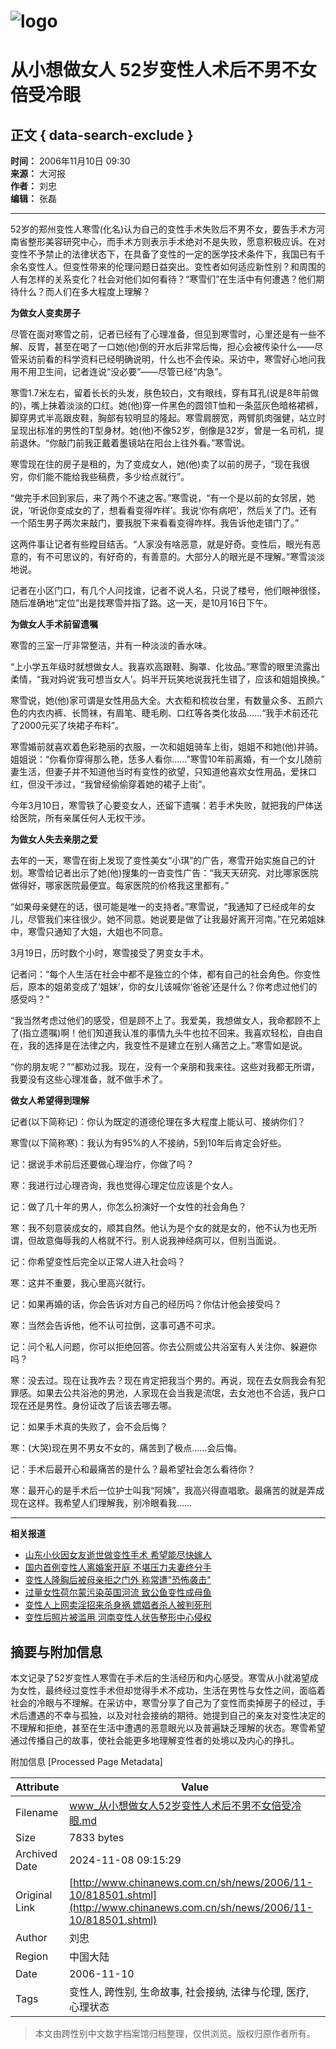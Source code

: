 # ![logo](http://www.chinanews.com.cn/fileftp/2004-09-13/_1095043413_zxlogo.gif)

# 从小想做女人 52岁变性人术后不男不女倍受冷眼

## 正文 { data-search-exclude }


**时间：** 2006年11月10日 09:30  
**来源：** 大河报  
**作者：** 刘忠  
**编辑：** 张磊  

---

52岁的郑州变性人寒雪(化名)认为自己的变性手术失败后不男不女，要告手术方河南省整形美容研究中心，而手术方则表示手术绝对不是失败，愿意积极应诉。在对变性不予禁止的法律状态下，在具备了变性的一定的医学技术条件下，我国已有千余名变性人。但变性带来的伦理问题日益突出。变性者如何适应新性别？和周围的人有怎样的关系变化？社会对他们如何看待？“寒雪们”在生活中有何遭遇？他们期待什么？而人们在多大程度上理解？

**为做女人变卖房子**

尽管在面对寒雪之前，记者已经有了心理准备，但见到寒雪时，心里还是有一些不解、反胃，甚至在喝了一口她(他)倒的开水后非常后悔，担心会被传染什么——尽管采访前看的科学资料已经明确说明，什么也不会传染。采访中，寒雪好心地问我用不用卫生间，记者连说“没必要”——尽管已经“内急”。

寒雪1.7米左右，留着长长的头发，肤色较白，文有眼线，穿有耳孔(说是8年前做的)，嘴上抹着淡淡的口红。她(他)穿一件黑色的圆领T恤和一条蓝灰色暗格裙裤，脚穿男式半高跟皮鞋，胸部有较明显的隆起。寒雪肩膀宽，两臂肌肉强健，站立时呈现出标准的男性的T型身材。她(他)不像52岁，倒像是32岁，曾是一名司机，提前退休。“你敲门前我正戴着墨镜站在阳台上往外看。”寒雪说。

寒雪现在住的房子是租的，为了变成女人，她(他)卖了以前的房子，“现在我很穷，你们能不能给我些稿费，多少给点就行”。

“做完手术回到家后，来了两个不速之客。”寒雪说，“有一个是以前的女邻居，她说，‘听说你变成女的了，想看看变得咋样’。我说‘你有病吧’，然后关了门。还有一个陌生男子两次来敲门，要我脱下来看看变得咋样。我告诉他走错门了。”

这两件事让记者有些瞠目结舌。“人家没有啥恶意，就是好奇。变性后，眼光有恶意的，有不可思议的，有好奇的，有善意的。大部分人的眼光是不理解。”寒雪淡淡地说。

记者在小区门口，有几个人问找谁，记者不说人名，只说了楼号，他们眼神很怪，随后准确地“定位”出是找寒雪并指了路。这一天，是10月16日下午。

**为做女人手术前留遗嘱**

寒雪的三室一厅非常整洁，并有一种淡淡的香水味。

“上小学五年级时就想做女人。我喜欢高跟鞋、胸罩、化妆品。”寒雪的眼里流露出柔情，“我对妈说‘我可想当女人’。妈半开玩笑地说我托生错了，应该和姐姐换换。”

寒雪说，她(他)家可谓是女性用品大全。大衣柜和梳妆台里，有数量众多、五颜六色的内衣内裤、长筒袜，有眉笔、睫毛刷、口红等各类化妆品……“我手术前还花了2000元买了块裙子布料”。

寒雪婚前就喜欢着色彩艳丽的衣服，一次和姐姐骑车上街，姐姐不和她(他)并骑。姐姐说：“你看你穿得那么艳，恁多人看你……”寒雪10年前离婚，有一个女儿随前妻生活，但妻子并不知道他当时有变性的欲望，只知道他喜欢女性用品，爱抹口红，但没干涉过，“我曾经偷偷穿着她的裙子上街”。

今年3月10日，寒雪铁了心要变女人，还留下遗嘱：若手术失败，就把我的尸体送给医院，所有亲属任何人无权干涉。

**为做女人失去亲朋之爱**

去年的一天，寒雪在街上发现了变性美女“小琪”的广告，寒雪开始实施自己的计划。寒雪给记者出示了她(他)搜集的一沓变性广告：“我天天研究、对比哪家医院做得好，哪家医院最便宜。每家医院的价格我这里都有。”

“如果母亲健在的话，很可能是唯一的支持者。”寒雪说，“我通知了已经成年的女儿，尽管我们来往很少。她不同意。她说要是做了让我最好离开河南。”在兄弟姐妹中，寒雪只通知了大姐，大姐也不同意。

3月19日，历时数个小时，寒雪接受了男变女手术。

记者问：“每个人生活在社会中都不是独立的个体，都有自己的社会角色。你变性后，原本的姐弟变成了‘姐妹’，你的女儿该喊你‘爸爸’还是什么？你考虑过他们的感受吗？”

“我当然考虑过他们的感受，但是顾不上了。我爱美，我想做女人，我命都顾不上了(指立遗嘱)啊！他们知道我认准的事情九头牛也拉不回来。我喜欢轻松，自由自在，我的选择是在法律之内，我变性不是建立在别人痛苦之上。”寒雪如是说。

“你的朋友呢？”“都劝过我。现在，没有一个亲朋和我来往。这些对我都无所谓，我要没有这些心理准备，就不做手术了。

**做女人希望得到理解**

记者(以下简称记)：你认为既定的道德伦理在多大程度上能认可、接纳你们？

寒雪(以下简称寒)：我认为有95%的人不接纳，5到10年后肯定会好些。

记：据说手术前后还要做心理治疗，你做了吗？

寒：我进行过心理咨询，我也觉得心理定位应该是个女人。

记：做了几十年的男人，你怎么扮演好一个女性的社会角色？

寒：我不刻意装成女的，顺其自然。他认为是个女的就是女的，他不认为也无所谓，但故意侮辱我的人格就不行。别人说我神经病可以，但别当面说。

记：你希望变性后完全以正常人进入社会吗？

寒：这并不重要，我心里高兴就行。

记：如果再婚的话，你会告诉对方自己的经历吗？你估计他会接受吗？

寒：当然会告诉他，他不认可拉倒，这事可遇不可求。

记：问个私人问题，你可以拒绝回答。你去公厕或公共浴室有人关注你、躲避你吗？

寒：没去过。现在让我咋去？现在肯定把我当个男的。再说，现在去女厕我会有犯罪感。如果去公共浴池的男池，人家现在会当我是流氓，去女池也不合适，我户口现在还是男性。身份证改了后该去哪去哪。

记：如果手术真的失败了，会不会后悔？

寒：(大哭)现在男不男女不女的，痛苦到了极点……会后悔。

记：手术后最开心和最痛苦的是什么？最希望社会怎么看待你？

寒：最开心的是手术后一位护士叫我“阿姨”，我高兴得直唱歌。最痛苦的就是弄成现在这样。我希望人们理解我，别冷眼看我……

---

**相关报道**

- [山东小伙因女友逝世做变性手术 希望能尽快嫁人](http://www.chinanews.com.cn//jk/jkqw/news/2006/10-10/802199.shtml)
- [国内首例变性人离婚案开庭 不堪压力夫妻终分手](http://www.chinanews.com.cn//other/news/2006/08-12/772814.shtml)
- [变性人隆胸后被母亲拒之门外 称常遭"恐怖袭击"](http://www.chinanews.com.cn//other/news/2006/08-08/770180.shtml)
- [过量女性荷尔蒙污染英国河流 致公鱼变性成母鱼](http://www.chinanews.com.cn//kj/ryzr/news/2006/07-24/762820.shtml)
- [变性人上网卖淫招来杀身祸 嫖娼者杀人被判死刑](http://www.chinanews.com.cn//others/news/2006/07-05/753283.shtml)
- [变性后照片被滥用 河南变性人状告整形中心侵权](http://www.chinanews.com.cn//others/news/2006/07-04/752929.shtml)

## 摘要与附加信息

<!-- tcd_abstract -->
本文记录了52岁变性人寒雪在手术后的生活经历和内心感受。寒雪从小就渴望成为女性，最终经过变性手术但却觉得手术不成功，生活在男性与女性之间，面临着社会的冷眼与不理解。在采访中，寒雪分享了自己为了变性而卖掉房子的经过，手术后遭遇的不幸与孤独，以及对社会接纳的期待。她提到自己的亲友对变性决定的不理解和拒绝，甚至在生活中遭遇的恶意眼光以及普遍缺乏理解的状态。寒雪希望通过传播自己的故事，使社会能更多地理解变性者的处境以及内心的挣扎。
<!-- tcd_abstract_end -->

附加信息 [Processed Page Metadata]

| Attribute       | Value                                  |
|-----------------|----------------------------------------|
| Filename        | www_从小想做女人52岁变性人术后不男不女倍受冷眼.md                             |
| Size            | 7833 bytes                           |
| Archived Date   | 2024-11-08 09:15:29                             |
| Original Link   | [http://www.chinanews.com.cn/sh/news/2006/11-10/818501.shtml](http://www.chinanews.com.cn/sh/news/2006/11-10/818501.shtml)                       |
| Author          | 刘忠                               |
| Region          | 中国大陆                               |
| Date            | 2006-11-10                                 |
| Tags            | 变性人, 跨性别, 生命故事, 社会接纳, 法律与伦理, 医疗, 心理状态                                 |
>
> 本文由跨性别中文数字档案馆归档整理，仅供浏览。版权归原作者所有。
>
